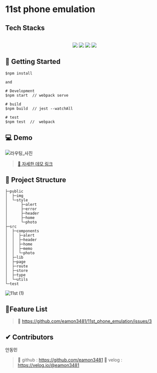 # 11st phone emulation


## Tech Stacks
<p align="center">

</br>


  <img src="https://img.shields.io/badge/Typescript-3178C6?style=flat-square&logo=Typescript&logoColor=white"/>
   <img src="https://img.shields.io/badge/JavaScript-F7DF1E?style=flat-square&logo=JavaScript&logoColor=white"/>
  <img src="https://img.shields.io/badge/CSS3-1572B6?style=flat-square&logo=CSS3&logoColor=white"/>
  <img src="https://img.shields.io/badge/HTML5-E34F26?style=flat-square&logo=HTML5&logoColor=white"/>


</p>

## 🚀 Getting Started
```
$npm install 

and

# Development
$npm start  // webpack serve

# build
$npm build  // jest --watchAll

# test
$npm test  //  webpack
```

## 💻 Demo
![라우팅_사진](https://user-images.githubusercontent.com/68339352/130436375-6c94032d-4795-46e3-b18e-6c80fb8b9ec4.gif)

> [🔗 자세한 데모 링크](https://github.com/eamon3481/11st_phone_emulation/wiki/Detail-Demo)


## 📃 Project Structure
```
├─public
│  ├─img
│  └─style
│      ├─alert
│      ├─error
│      ├─header
│      ├─home
│      └─photo
├─src
│  ├─components
│  │  ├─alert
│  │  ├─header
│  │  ├─home
│  │  ├─memo
│  │  └─photo
│  ├─lib
│  ├─page
│  ├─route
│  ├─store
│  ├─type
│  └─utils
└─test
```
![11st (1)](https://user-images.githubusercontent.com/68339352/130448588-4474e219-b3f6-4dd4-adb1-31245c05e20f.png)


## 🚴Feature List

> 🔗 https://github.com/eamon3481/11st_phone_emulation/issues/3


## ✔ Contributors

안동민 

> 🔗 github : https://github.com/eamon3481
> 🔗 velog : https://velog.io/@eamon3481